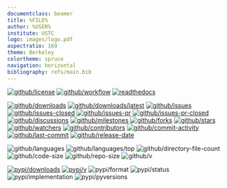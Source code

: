 ```yaml
---
documentclass: beamer
title: %FILE%
author: %USER%
institute: USTC
logo: images/logo.pdf
aspectratio: 169
theme: Berkeley
colortheme: spruce
navigation: horizontal
bibliography: refs/main.bib
---
```


[![github/license](https://shields.io/github/license/%GITHUB_USER%/foo)](https://github.com/%GITHUB_USER%/foo/blob/master/LICENSE)
[![github/workflow](https://shields.io/github/workflow/status/%GITHUB_USER%/foo/Upload%20Python%20Package)](https://github.com/%GITHUB_USER%/foo/actions)
[![readthedocs](https://shields.io/readthedocs/foo)](https://foo.readthedocs.io)

[![github/downloads](https://shields.io/github/downloads/%GITHUB_USER%/foo/total)](https://github.com/%GITHUB_USER%/foo/releases)
[![github/downloads/latest](https://shields.io/github/downloads/%GITHUB_USER%/foo/latest/total)](https://github.com/%GITHUB_USER%/foo/releases/latest)
[![github/issues](https://shields.io/github/issues/%GITHUB_USER%/foo)](https://github.com/%GITHUB_USER%/foo/issues)
[![github/issues-closed](https://shields.io/github/issues-closed/%GITHUB_USER%/foo)](https://github.com/%GITHUB_USER%/foo/issues?q=is%3Aissue+is%3Aclosed)
[![github/issues-pr](https://shields.io/github/issues-pr/%GITHUB_USER%/foo)](https://github.com/%GITHUB_USER%/foo/pulls)
[![github/issues-pr-closed](https://shields.io/github/issues-pr-closed/%GITHUB_USER%/foo)](https://github.com/%GITHUB_USER%/foo/pulls?q=is%3Apr+is%3Aclosed)
[![github/discussions](https://shields.io/github/discussions/%GITHUB_USER%/foo)](https://github.com/%GITHUB_USER%/foo/discussions)
[![github/milestones](https://shields.io/github/milestones/all/%GITHUB_USER%/foo)](https://github.com/%GITHUB_USER%/foo/milestones)
[![github/forks](https://shields.io/github/forks/%GITHUB_USER%/foo)](https://github.com/%GITHUB_USER%/foo/network/members)
[![github/stars](https://shields.io/github/stars/%GITHUB_USER%/foo)](https://github.com/%GITHUB_USER%/foo/watchers)
[![github/watchers](https://shields.io/github/watchers/%GITHUB_USER%/foo)](https://github.com/%GITHUB_USER%/foo/stargazers)
[![github/contributors](https://shields.io/github/contributors/%GITHUB_USER%/foo)](https://github.com/%GITHUB_USER%/foo/graphs/contributors)
[![github/commit-activity](https://shields.io/github/commit-activity/w/%GITHUB_USER%/foo)](https://github.com/%GITHUB_USER%/foo/graphs/commit-activity)
[![github/last-commit](https://shields.io/github/last-commit/%GITHUB_USER%/foo)](https://github.com/%GITHUB_USER%/foo/commits)
[![github/release-date](https://shields.io/github/release-date/%GITHUB_USER%/foo)](https://github.com/%GITHUB_USER%/foo/releases/latest)

![github/languages](https://shields.io/github/languages/count/%GITHUB_USER%/foo)
![github/languages/top](https://shields.io/github/languages/top/%GITHUB_USER%/foo)
![github/directory-file-count](https://shields.io/github/directory-file-count/%GITHUB_USER%/foo)
![github/code-size](https://shields.io/github/languages/code-size/%GITHUB_USER%/foo)
![github/repo-size](https://shields.io/github/repo-size/%GITHUB_USER%/foo)
![github/v](https://shields.io/github/v/release/%GITHUB_USER%/foo)

[![pypi/downloads](https://shields.io/pypi/dd/foo)](https://pypi.org/project/foo/0.0.2/#files)
[![pypi/v](https://shields.io/pypi/v/foo)](https://pypi.org/project/foo)
![pypi/format](https://shields.io/pypi/format/foo)
![pypi/status](https://shields.io/pypi/status/foo)
![pypi/implementation](https://shields.io/pypi/implementation/foo)
![pypi/pyversions](https://shields.io/pypi/pyversions/foo)

<!-- mdformat-toc start --slug=github --no-anchors --maxlevel=6 --minlevel=1 -->

<!-- mdformat-toc end -->
